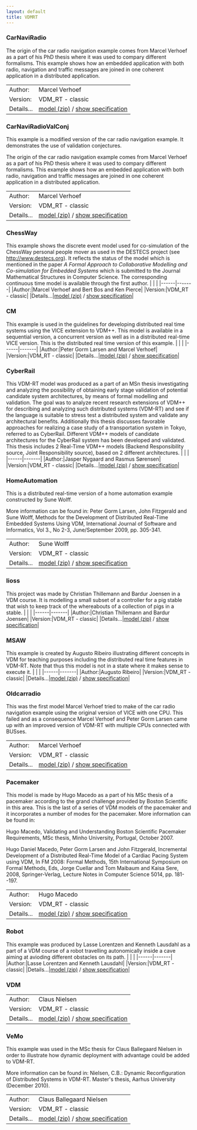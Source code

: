 ```yaml
---
layout: default
title: VDMRT
---
```


### CarNaviRadio


The origin of the car radio navigation example comes from Marcel
Verhoef as a part of his PhD thesis where it was used to compary
different formalisms. This example shows how an embedded application
with both radio, navigation and traffic messages are joined in one
coherent application in a distributed application.

| | |
|------|-------|
|Author:|Marcel Verhoef|
|Version:|VDM_RT - classic|
|Details...|[model (zip)](CarNaviRadioRT/CarNaviRadio.zip)  / [show specification](CarNaviRadioRT/index.html)|


### CarNaviRadioValConj


This example is a modified version of the car radio navigation
example. It demonstrates the use of validation conjectures.

The origin of the car radio navigation example comes from Marcel
Verhoef as a part of his PhD thesis where it was used to compary
different formalisms. This example shows how an embedded application
with both radio, navigation and traffic messages are joined in one
coherent application in a distributed application.

| | |
|------|-------|
|Author:|Marcel Verhoef|
|Version:|VDM_RT - classic|
|Details...|[model (zip)](CarNaviRadioValConjRT/CarNaviRadioValConj.zip)  / [show specification](CarNaviRadioValConjRT/index.html)|


### ChessWay

This example shows the discrete event model used for
co-simulation of the ChessWay personal people mover
as used in the DESTECS project (see http://www.destecs.org).
It reflects the status of the model which is mentioned
in the paper <I>A Formal Approach to Collaborative Modelling
and Co-simulation for Embedded Systems</I> which is submitted
to the Journal Mathematical Structures in Computer Science.
The corresponding continuous time model is available
through the first author.
| | |
|------|-------|
|Author:|Marcel Verhoef and Bert Bos and Ken Pierce|
|Version:|VDM_RT - classic|
|Details...|[model (zip)](ChessWayRT/ChessWay.zip)  / [show specification](ChessWayRT/index.html)|


### CM

This example is used in the guidelines for developing distributed 
real time systems using the VICE extension to VDM++. This model 
is available in a sequential version, a concurrent version as
well as in a distributed real-time VICE version. This is the 
distributed real time version of this example. 
| | |
|------|-------|
|Author:|Peter Gorm Larsen and Marcel Verhoef|
|Version:|VDM_RT - classic|
|Details...|[model (zip)](CMRT/CM.zip)  / [show specification](CMRT/index.html)|


### CyberRail

﻿This VDM-RT model was produced as a part of an MSn thesis investigating and analyzing
the possibility of obtaining early stage validation of potential candidate system 
architectures, by means of formal modelling and validation. The goal was to analyze 
recent research extensions of VDM++ for describing and analyzing such distributed 
systems (VDM-RT) and see if the language is suitable to stress test a distributed 
system and validate any architectural benefits. Additionally this thesis discusses
favorable approaches for realizing a case study of a transportation system in Tokyo, 
referred to as CyberRail. Different VDM++ models of candidate architectures for the 
CyberRail system has been developed and validated. This thesis includes 2 Real-Time 
VDM++ models (Backend Responsibility source, Joint Responsibility source), based 
on 2 different architectures. 
| | |
|------|-------|
|Author:|Jasper Nygaard and Rasmus Sørensen|
|Version:|VDM_RT - classic|
|Details...|[model (zip)](CyberRailRT/CyberRail.zip)  / [show specification](CyberRailRT/index.html)|


### HomeAutomation

This is a distributed real-time version of a home automation example constructed
by Sune Wolff. 

More information can be found in:
Peter Gorm Larsen, John Fitzgerald and Sune Wolff, Methods for the Development 
of Distributed Real-Time Embedded Systems Using VDM, International Journal of 
Software and Informatics, Vol 3., No 2-3, June/September 2009, pp. 305-341. 

| | |
|------|-------|
|Author:|Sune Wolff|
|Version:|VDM_RT - classic|
|Details...|[model (zip)](HomeAutomationRT/HomeAutomation.zip)  / [show specification](HomeAutomationRT/index.html)|


### Iioss

This project was made by Christian Thillemann and Bardur Joensen in a
VDM course. It is modelling a small subset of a controller for a pig 
stable that wish to keep track of the whereabouts of a collection of pigs
in a stable.
| | |
|------|-------|
|Author:|Christian Thillemann and Bardur Joensen|
|Version:|VDM_RT - classic|
|Details...|[model (zip)](iiossRT/Iioss.zip)  / [show specification](iiossRT/index.html)|


### MSAW

This example is created by Augusto Ribeiro illustrating different concepts in VDM 
for teaching purposes including the distributed real time features in VDM-RT. Note
that thus this model is not in a state where it makes sense to execute it.
| | |
|------|-------|
|Author:|Augusto Ribeiro|
|Version:|VDM_RT - classic|
|Details...|[model (zip)](MSAWRT/MSAW.zip)  / [show specification](MSAWRT/index.html)|


### Oldcarradio

This was the first model Marcel Verhoef tried to make of the car
radio navigation example using the original version of VICE with
one CPU. This failed and as a consequence Marcel Verhoef and Peter
Gorm Larsen came up with an improved version of VDM-RT with 
multiple CPUs connected with BUSses.

| | |
|------|-------|
|Author:|Marcel Verhoef|
|Version:|VDM_RT - classic|
|Details...|[model (zip)](oldcarradioRT/Oldcarradio.zip)  / [show specification](oldcarradioRT/index.html)|


### Pacemaker

This model is made by Hugo Macedo as a part of his MSc thesis of a
pacemaker according to the grand challenge provided by Boston
Scientific in this area. This is the last of a series of VDM models
of the pacemaker and it incorporates a number of modes for the 
pacemaker. More information can be found in:

Hugo Macedo, Validating and Understanding Boston Scientific Pacemaker
Requirements, MSc thesis, Minho University, Portugal, October 2007.

Hugo Daniel Macedo, Peter Gorm Larsen and John Fitzgerald, Incremental 
Development of a Distributed Real-Time Model of a Cardiac Pacing System 
using VDM, In FM 2008: Formal Methods, 15th International Symposium on 
Formal Methods, Eds, Jorge Cuellar and Tom Maibaum and Kaisa Sere, 2008,
Springer-Verlag, Lecture Notes in Computer Science 5014, pp. 181--197.

| | |
|------|-------|
|Author:|Hugo Macedo|
|Version:|VDM_RT - classic|
|Details...|[model (zip)](PacemakerRT/Pacemaker.zip)  / [show specification](PacemakerRT/index.html)|


### Robot

This example was produced by Lasse Lorentzen and Kenneth Lausdahl
as a part of a VDM course of a robot travelling autonomically inside
a cave aiming at avioding different obstacles on its path.
| | |
|------|-------|
|Author:|Lasse Lorentzen and Kenneth Lausdahl|
|Version:|VDM_RT - classic|
|Details...|[model (zip)](RobotRT/Robot.zip)  / [show specification](RobotRT/index.html)|


### VDM


| | |
|------|-------|
|Author:|Claus Nielsen|
|Version:|VDM_RT - classic|
|Details...|[model (zip)](VDMRT/VDM.zip)  / [show specification](VDMRT/index.html)|


### VeMo

﻿This example was used in the MSc thesis for Claus Ballegaard
Nielsen in order to illustrate how dynamic deployment with advantage 
could be added to VDM-RT.

More information can be found in:
Nielsen, C.B.: Dynamic Reconfiguration of Distributed Systems in VDM-RT. 
Master's thesis, Aarhus University (December 2010).
 
| | |
|------|-------|
|Author:|Claus Ballegaard Nielsen|
|Version:|VDM_RT - classic|
|Details...|[model (zip)](VeMoRT/VeMo.zip)  / [show specification](VeMoRT/index.html)|


